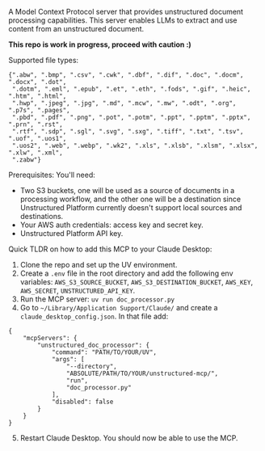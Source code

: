 A Model Context Protocol server that provides unstructured document processing capabilities. 
This server enables LLMs to extract and use content from an unstructured document.

**This repo is work in progress, proceed with caution :)**


Supported file types:

```
{".abw", ".bmp", ".csv", ".cwk", ".dbf", ".dif", ".doc", ".docm", ".docx", ".dot",
 ".dotm", ".eml", ".epub", ".et", ".eth", ".fods", ".gif", ".heic", ".htm", ".html",
 ".hwp", ".jpeg", ".jpg", ".md", ".mcw", ".mw", ".odt", ".org", ".p7s", ".pages",
 ".pbd", ".pdf", ".png", ".pot", ".potm", ".ppt", ".pptm", ".pptx", ".prn", ".rst",
 ".rtf", ".sdp", ".sgl", ".svg", ".sxg", ".tiff", ".txt", ".tsv", ".uof", ".uos1",
 ".uos2", ".web", ".webp", ".wk2", ".xls", ".xlsb", ".xlsm", ".xlsx", ".xlw", ".xml",
 ".zabw"}
```

Prerequisites: 
You'll need:
* Two S3 buckets, one will be used as a source of documents in a processing workflow, and the other one will 
be a destination since Unstructured Platform currently doesn't support local sources and destinations.
* Your AWS auth credentials: access key and secret key. 
* Unstructured Platform API key.

Quick TLDR on how to add this MCP to your Claude Desktop:
1. Clone the repo and set up the UV environment.
2. Create a `.env` file in the root directory and add the following env variables: `AWS_S3_SOURCE_BUCKET`, `AWS_S3_DESTINATION_BUCKET`, `AWS_KEY`, `AWS_SECRET`, `UNSTRUCTURED_API_KEY`.
3. Run the MCP server: `uv run doc_processor.py`
4. Go to `~/Library/Application Support/Claude/` and create a `claude_desktop_config.json`. In that file add:
```
{
    "mcpServers": {
        "unstructured_doc_processor": {
            "command": "PATH/TO/YOUR/UV",
            "args": [
                "--directory",
                "ABSOLUTE/PATH/TO/YOUR/unstructured-mcp/",
                "run",
                "doc_processor.py"
            ],
            "disabled": false
        }
    }
}
```
5. Restart Claude Desktop. You should now be able to use the MCP.
